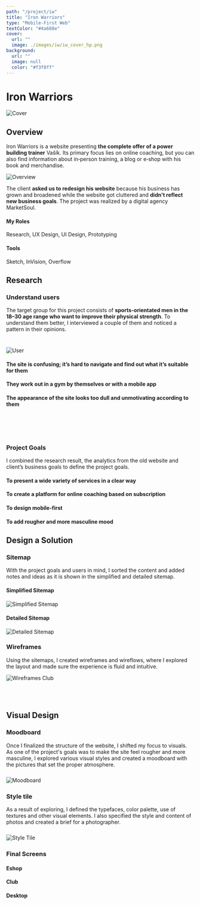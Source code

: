 ```yaml
---
path: "/project/iw"
title: "Iron Warriors"
type: "Mobile-First Web"
textColor: "#4a688e"
cover:
  url: ""
  image: ./images/iw/iw_cover_hp.png
background:
  url: ""
  image: null
  color: "#f3f8ff"
---
```


# Iron Warriors

<full-width color="#f3f8ff">

  ![Cover](./images/iw/iw_cover.jpg)

</full-width>

## Overview

Iron Warriors is a website presenting __the complete offer of a power building trainer__ Vašík. Its primary focus lies on online coaching, but you can also find information about in&#8209;person training, a blog or e&#8209;shop with his book and merchandise.

![Overview](./images/iw/iw_overview.jpg)

The client __asked us to redesign his website__ because his business has grown and broadened while the website got cluttered and __didn't reflect new business goals__. The project was realized by a digital agency MarketSoul.

<div class="table">
<div class="row">
  <div class="column_3">
    <h4>My Roles</h4>
    <p>Research, UX&nbsp;Design, UI&nbsp;Design, Prototyping</p>
  </div>
  <div class="column_3">
    <h4>Tools</h4>
    <p>Sketch, InVision, Overflow</p>
  </div>
</div>
</div>

<full-width color="#f3f8ff">
  <div class="inside_bg">

  ## Research

  ### Understand users
  
  The target group for this project consists of __sports-orientated men in the 18–30 age range who want to improve their physical strength__. To understand them better, I interviewed a couple of them and noticed a pattern in their opinions.
  
  <div class="table" style="margin-top: 40px; margin-bottom: 65px;">
    <div class="row">
      <div class="column_15" style="margin-top: 15px;">
        <img alt="User" src="./images/iw/iw_user.png">
      </div>
      <div class="column_85">
          <h4>The site is confusing; it’s hard to navigate and find out what it’s suitable for them</h4>
          <h4>They work out in a gym by themselves or with a mobile app</h4>
          <h4>The appearance of the site looks too dull and unmotivating according to them</h4>
      </div>
    </div>
  </div>

  </div>
</full-width>

<full-width color="#e8f1fd">
  <div class="inside_bg" style="margin-top: -40px; padding-top: 50px";>

  ### Project Goals
  I combined the research result, the analytics from the old website and client’s business goals to define the project goals.
  
  <div class="table">

  <div class="row">
    <div class="column_2">
      <h4>To present a wide variety of services in a clear way</h4>
    </div>
    <div class="column_2">
      <h4>To create a platform for online coaching based on subscription</h4>
    </div>
  </div>
  
  <div class="row">
    <div class="column_2">
      <h4>To design mobile‑first</h4>
    </div>
    <div class="column_2">
      <h4>To add rougher and more masculine mood</h4>
    </div>
  </div>

  </div>
  
</div>
</full-width>

## Design a Solution

### Sitemap

With the project goals and users in mind, I sorted the content and added notes and ideas as it is shown in the simplified and detailed sitemap.

<div class="table">
  <div class="row">
    <div class="column_2">
      <h4>Simplified Sitemap</h4>
      <div style="margin-top:20px;">
        <img alt="Simplified Sitemap" src="./images/iw/iw_sitemap.png">
      </div>
    </div>
    <div class="column_2">
      <h4>Detailed Sitemap</h4>
      <div style="margin-top:20px;">
        <img alt="Detailed Sitemap" src="./images/iw/iw_sitemap_detailed.png">
      </div>
    </div>
  </div>
</div>

### Wireframes

Using the sitemaps, I created wireframes and wireflows, where I explored the layout and made sure the experience is fluid and intuitive.

![Wireframes Club](./images/iw/iw_wf_club.png)

<full-width>
  <div id="container" style="background-image:url(./images/iw/iw_wf.jpg); margin-bottom: -40px;">
</div>
</full-width>

<full-width color="#1D1E20">
  <div class="inside_bg_inverted">

<h2 style="padding-top: 90px;"> Visual Design </h2>

  ### Moodboard
  
  Once I finalized the structure of the website, I shifted my focus to visuals. As one of the project's goals was to make the site feel rougher and more masculine, I explored various visual styles and created a moodboard with the pictures that set the proper atmosphere.
  
  <div style="margin: 25px 0;">
    <img alt="Moodboard" src="./images/iw/iw_moodboard.png">
  </div>

  ### Style tile
  
  As a result of exploring, I defined the typefaces, color palette, use of textures and other visual elements. I also specified the style and content of photos and created a brief for a photographer.
  
  <div style="margin: 25px 0;">
    <img alt="Style Tile" src="./images/iw/iw_styletile.jpg">
  </div>

  ### Final Screens

  #### Eshop
  #### Club
  #### Desktop

  </div>
</full-width>
